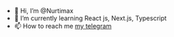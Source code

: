 - 👋 Hi, I’m @Nurtimax
- 🌱 I’m currently learning React js, Next.js, Typescript
- 📫 How to reach me [my telegram](https://t.me/Nurtimax05)

<!---
Nurtimax/Nurtimax is a ✨ special ✨ repository because its `README.md` (this file) appears on your GitHub profile.
You can click the Preview link to take a look at your changes.
--->
